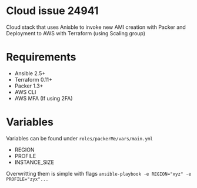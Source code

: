 # Cloud issue 24941
Cloud stack that uses Anisble to invoke new AMI creation with Packer and Deployment to AWS with Terraform (using Scaling group)

# Requirements
* Ansible 2.5+
* Terraform 0.11+
* Packer 1.3+
* AWS CLI
* AWS MFA (If using 2FA)

# Variables
Variables can be found under `roles/packerMe/vars/main.yml`
* REGION
* PROFILE
* INSTANCE_SIZE

Overwritting them is simple with flags
`ansible-playbook -e REGION="xyz" -e PROFILE="zyx"...`

